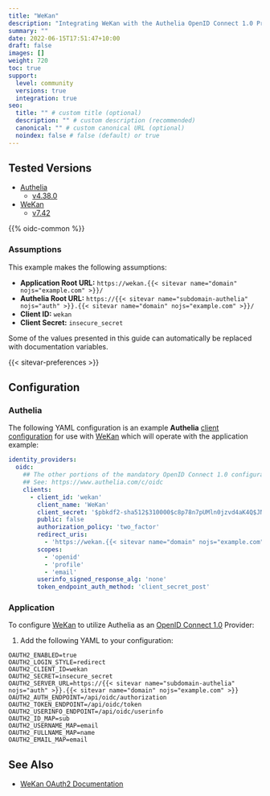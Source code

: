 ```yaml
---
title: "WeKan"
description: "Integrating WeKan with the Authelia OpenID Connect 1.0 Provider."
summary: ""
date: 2022-06-15T17:51:47+10:00
draft: false
images: []
weight: 720
toc: true
support:
  level: community
  versions: true
  integration: true
seo:
  title: "" # custom title (optional)
  description: "" # custom description (recommended)
  canonical: "" # custom canonical URL (optional)
  noindex: false # false (default) or true
---
```


## Tested Versions

* [Authelia]
  * [v4.38.0](https://github.com/authelia/authelia/releases/tag/v4.38.0)
* [WeKan]
  * [v7.42](https://github.com/wekan/wekan/releases/tag/v7.42)

{{% oidc-common %}}

### Assumptions

This example makes the following assumptions:

* __Application Root URL:__ `https://wekan.{{< sitevar name="domain" nojs="example.com" >}}/`
* __Authelia Root URL:__ `https://{{< sitevar name="subdomain-authelia" nojs="auth" >}}.{{< sitevar name="domain" nojs="example.com" >}}/`
* __Client ID:__ `wekan`
* __Client Secret:__ `insecure_secret`

Some of the values presented in this guide can automatically be replaced with documentation variables.

{{< sitevar-preferences >}}

## Configuration

### Authelia

The following YAML configuration is an example __Authelia__ [client configuration] for use with [WeKan] which will
operate with the application example:

```yaml {title="configuration.yml"}
identity_providers:
  oidc:
    ## The other portions of the mandatory OpenID Connect 1.0 configuration go here.
    ## See: https://www.authelia.com/c/oidc
    clients:
      - client_id: 'wekan'
        client_name: 'WeKan'
        client_secret: '$pbkdf2-sha512$310000$c8p78n7pUMln0jzvd4aK4Q$JNRBzwAo0ek5qKn50cFzzvE9RXV88h1wJn5KGiHrD0YKtZaR/nCb2CJPOsKaPK0hjf.9yHxzQGZziziccp6Yng'  # The digest of 'insecure_secret'.
        public: false
        authorization_policy: 'two_factor'
        redirect_uris:
          - 'https://wekan.{{< sitevar name="domain" nojs="example.com" >}}/_oauth/oidc'
        scopes:
          - 'openid'
          - 'profile'
          - 'email'
        userinfo_signed_response_alg: 'none'
        token_endpoint_auth_method: 'client_secret_post'
```

### Application

To configure [WeKan] to utilize Authelia as an [OpenID Connect 1.0] Provider:

1. Add the following YAML to your configuration:

```env
OAUTH2_ENABLED=true
OAUTH2_LOGIN_STYLE=redirect
OAUTH2_CLIENT_ID=wekan
OAUTH2_SECRET=insecure_secret
OAUTH2_SERVER_URL=https://{{< sitevar name="subdomain-authelia" nojs="auth" >}}.{{< sitevar name="domain" nojs="example.com" >}}
OAUTH2_AUTH_ENDPOINT=/api/oidc/authorization
OAUTH2_TOKEN_ENDPOINT=/api/oidc/token
OAUTH2_USERINFO_ENDPOINT=/api/oidc/userinfo
OAUTH2_ID_MAP=sub
OAUTH2_USERNAME_MAP=email
OAUTH2_FULLNAME_MAP=name
OAUTH2_EMAIL_MAP=email
```

## See Also

- [WeKan OAuth2 Documentation](https://github.com/wekan/wekan/wiki/OAuth2)

[WeKan]: https://github.com/wekan/wekan
[Authelia]: https://www.authelia.com
[OpenID Connect 1.0]: ../../openid-connect/introduction.md
[client configuration]: ../../../configuration/identity-providers/openid-connect/clients.md
